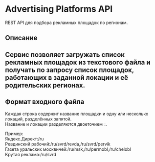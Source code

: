 # Advertising Platforms API

REST API для подбора рекламных площадок по регионам.

## Описание
Сервис позволяет загружать список рекламных площадок из текстового файла и получать по запросу список площадок, работающих в заданной локации и её родительских регионах.  
---

## Формат входного файла

Каждая строка содержит название площадки и одну или несколько локаций, разделённых запятой.  
Название и локации разделяются двоеточием `:`.

Пример:<br>
Яндекс.Директ:/ru<br>
Ревдинский рабочий:/ru/svrd/revda,/ru/svrd/pervik<br>
Газета уральских москвичей:/ru/msk,/ru/permobl,/ru/chelobl<br>
Крутая реклама:/ru/svrd


